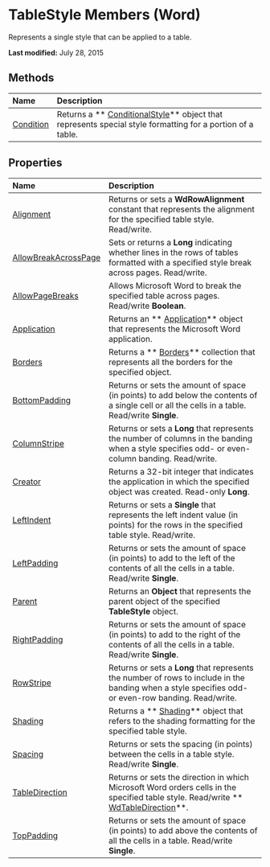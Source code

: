 
# TableStyle Members (Word)
Represents a single style that can be applied to a table.

 **Last modified:** July 28, 2015


## Methods



|**Name**|**Description**|
|:-----|:-----|
| [Condition](f0adb8b7-434d-3134-38d0-d21d221a27d3.md)|Returns a  ** [ConditionalStyle](2380494e-09e9-8494-a93c-8bbaf621aad1.md)** object that represents special style formatting for a portion of a table.|

## Properties



|**Name**|**Description**|
|:-----|:-----|
| [Alignment](96689127-6f42-c2ad-80c7-76d08a47720c.md)|Returns or sets a  **WdRowAlignment** constant that represents the alignment for the specified table style. Read/write.|
| [AllowBreakAcrossPage](22ca3964-79ba-dd92-1898-0746f73f4d8b.md)|Sets or returns a  **Long** indicating whether lines in the rows of tables formatted with a specified style break across pages. Read/write.|
| [AllowPageBreaks](0302c49d-789f-593a-dee6-dbcc4cd6c449.md)|Allows Microsoft Word to break the specified table across pages. Read/write  **Boolean**.|
| [Application](163e9513-5f42-946b-93b8-e901c6d4f219.md)|Returns an  ** [Application](d1cf6f8f-4e88-bf01-93b4-90a83f79cb44.md)** object that represents the Microsoft Word application.|
| [Borders](5b8660de-dfbc-f6ea-9195-954afec5eca4.md)|Returns a  ** [Borders](6dd1d4cc-2dcf-22c7-a299-4721a5543ba3.md)** collection that represents all the borders for the specified object.|
| [BottomPadding](9e5a6357-b935-a4d1-a603-11d143f54d2d.md)|Returns or sets the amount of space (in points) to add below the contents of a single cell or all the cells in a table. Read/write  **Single**.|
| [ColumnStripe](039047df-1195-94c1-5400-3084940a9a0a.md)|Returns or sets a  **Long** that represents the number of columns in the banding when a style specifies odd- or even-column banding. Read/write.|
| [Creator](995f01de-80dd-6c57-432d-24c04ad7d1f0.md)|Returns a 32-bit integer that indicates the application in which the specified object was created. Read-only  **Long**.|
| [LeftIndent](5dc6a39f-ed73-8492-7ef5-b02f0290ddbc.md)|Returns or sets a  **Single** that represents the left indent value (in points) for the rows in the specified table style. Read/write.|
| [LeftPadding](e6b02546-7418-3df1-0d96-b6ec7b52f49d.md)|Returns or sets the amount of space (in points) to add to the left of the contents of all the cells in a table. Read/write  **Single**.|
| [Parent](2be4e106-5bfe-0db6-fd41-906bf97aafec.md)|Returns an  **Object** that represents the parent object of the specified **TableStyle** object.|
| [RightPadding](384595df-a12a-9d2b-1387-81eb4e92a906.md)|Returns or sets the amount of space (in points) to add to the right of the contents of all the cells in a table. Read/write  **Single**.|
| [RowStripe](4ffb0d84-d2a6-bf22-39e0-bd24d9a41ef0.md)|Returns or sets a  **Long** that represents the number of rows to include in the banding when a style specifies odd- or even-row banding. Read/write.|
| [Shading](94d4694c-ad24-5285-bbb4-dcd4541bd96c.md)|Returns a  ** [Shading](e136509a-1be1-29e4-7b37-1faf659e37ba.md)** object that refers to the shading formatting for the specified table style.|
| [Spacing](e0f0a45c-1613-4d94-1ddb-790af10bec64.md)|Returns or sets the spacing (in points) between the cells in a table style. Read/write  **Single**.|
| [TableDirection](3569f6a0-6339-b9ae-3e0d-dc1f1cadb777.md)|Returns or sets the direction in which Microsoft Word orders cells in the specified table style. Read/write  ** [WdTableDirection](9c99561c-e245-4ca1-8da2-fb93773ad2b3.md)**.|
| [TopPadding](ad0f780e-097e-e368-7b06-5a0159d97151.md)|Returns or sets the amount of space (in points) to add above the contents of all the cells in a table. Read/write  **Single**.|
